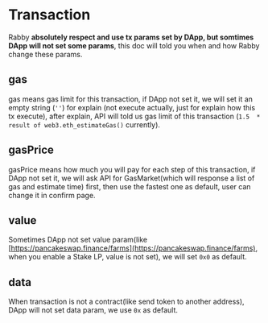 # Transaction

Rabby **absolutely respect and use tx params set by DApp, but somtimes DApp will not set some params**, this doc will told you when and how Rabby change these params.

## gas

gas means gas limit for this transaction, if DApp not set it, we will set it an empty string (`''`) for explain (not execute actually, just for explain how this tx execute), after explain, API will told us gas limit of this transaction (`1.5  * result of web3.eth_estimateGas()` currently).

## gasPrice

gasPrice means how much you will pay for each step of this transaction, if DApp not set it, we will ask API for GasMarket(which will response a list of gas and estimate time) first, then use the fastest one as default, user can change it in confirm page.

## value

Sometimes DApp not set value param(like [https://pancakeswap.finance/farms](https://pancakeswap.finance/farms), when you enable a Stake LP, value is not set), we will set `0x0` as default.

## data

When transaction is not a contract(like send token to another address), DApp will not set data param, we use `0x` as default.
